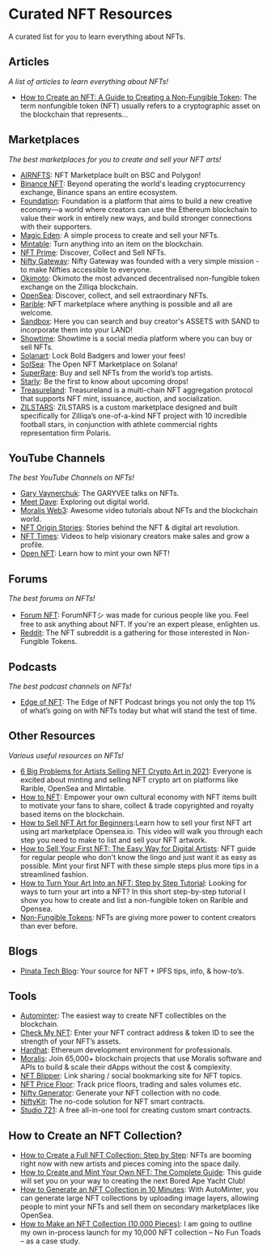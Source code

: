 # Curated NFT Resources

A curated list for you to learn everything about NFTs.

## Articles

_A list of articles to learn everything about NFTs!_

- [How to Create an NFT: A Guide to Creating a Non-Fungible Token](https://cointelegraph.com/nonfungible-tokens-for-beginners/how-to-create-an-nft): The term nonfungible token (NFT) usually refers to a cryptographic asset on the blockchain that represents...


## Marketplaces

_The best marketplaces for you to create and sell your NFT arts!_

- [AIRNFTS](https://www.airnfts.com/): NFT Marketplace built on BSC and Polygon!
- [Binance NFT](https://www.binance.com/en/nft/home): Beyond operating the world's leading cryptocurrency exchange, Binance spans an entire ecosystem.
- [Foundation](https://foundation.app/): Foundation is a platform that aims to build a new creative economy—a world where creators can use the Ethereum blockchain to value their work in entirely new ways, and build stronger connections with their supporters.
- [Magic Eden](https://magiceden.io/): A simple process to create and sell your NFTs.
- [Mintable](https://mintable.app/): Turn anything into an item on the blockchain.
- [NFT Prime](https://nftprime.com/): Discover, Collect and Sell NFTs.
- [Nifty Gateway](https://niftygateway.com/): Nifty Gateway was founded with a very simple mission - to make Nifties accessible to everyone.
- [Okimoto](https://okimoto.io/): Okimoto the most advanced decentralised non-fungible token exchange on the Zilliqa blockchain.
- [OpenSea](https://opensea.io/): Discover, collect, and sell extraordinary NFTs.
- [Rarible](https://rarible.com/): NFT marketplace where anything is possible and all are welcome.
- [Sandbox](https://www.sandbox.game/en/shop/): Here you can search and buy creator's ASSETS with SAND to incorporate them into your LAND!
- [Showtime](https://showtime.io/): Showtime is a social media platform where you can buy or sell NFTs.
- [Solanart](https://solanart.io/): Lock Bold Badgers and lower your fees!
- [SolSea](https://solsea.io/): The Open NFT Marketplace on Solana!
- [SuperRare](https://superrare.com/): Buy and sell NFTs from the world’s top artists.
- [Starly](https://starly.io/): Be the first to know about upcoming drops!
- [Treasureland](https://treasureland.market/): Treasureland is a multi-chain NFT aggregation protocol that supports NFT mint, issuance, auction, and socialization.
- [ZILSTARS](https://football.zilstars.com/): ZILSTARS is a custom marketplace designed and built specifically for Zilliqa’s one-of-a-kind NFT project with 10 incredible football stars, in conjunction with athlete commercial rights representation firm Polaris.

## YouTube Channels

_The best YouTube Channels on NFTs!_

- [Gary Vaynerchuk](https://www.youtube.com/c/garyvee): The GARYVEE talks on NFTs.
- [Meet Dave](https://www.youtube.com/channel/UCT-_CNsc1IVnsDFr5XVdpqg): Exploring out digital world.
- [Moralis Web3](https://www.youtube.com/c/MoralisWeb3): Awesome video tutorials about NFTs and the blockchain world.
- [NFT Origin Stories](https://www.youtube.com/channel/UCphV9xj813mt8FXOsouripg): Stories behind the NFT & digital art revolution.
- [NFT Times](https://www.youtube.com/channel/UCMTMppmOoXmMw-hdbFIVHyA): Videos to help visionary creators make sales and grow a profile.
- [Open NFT](https://www.youtube.com/channel/UCG_sHFCCQFVkeEse1YGshHQ): Learn how to mint your own NFT!

## Forums

_The best forums on NFTs!_

- [Forum NFT](https://www.forumnft.com/): ForumNFTシ was made for curious people like you. Feel free to ask anything about NFT. If you're an expert please, enlighten us.
- [Reddit](https://www.reddit.com/r/NFT/): The NFT subreddit is a gathering for those interested in Non-Fungible Tokens.

## Podcasts

_The best podcast channels on NFTs!_

- [Edge of NFT](https://edgeofnft.com/): The Edge of NFT Podcast brings you not only the top 1% of what’s going on with NFTs today but what will stand the test of time.

## Other Resources

_Various useful resources on NFTs!_

- [6 Big Problems for Artists Selling NFT Crypto Art in 2021](https://youtu.be/msHRy-3WOaA): Everyone is excited about minting and selling NFT crypto art on platforms like Rarible, OpenSea and Mintable.
- [How to NFT](https://www.howtonft.org/): Empower your own cultural economy with NFT items built to motivate your fans to share, collect & trade copyrighted and royalty based items on the blockchain.
- [How to Sell NFT Art for Beginners](https://youtu.be/_fWfPVL6wOA):Learn how to sell your first NFT art using art marketplace Opensea.io. This video will walk you through each step you need to make to list and sell your NFT artwork.
- [How to Sell Your First NFT: The Easy Way for Digital Artists](https://www.youtube.com/watch?v=CFD_8oDxw1k): NFT guide for regular people who don't know the lingo and just want it as easy as possible. Mint your first NFT with these simple steps plus more tips in a streamlined fashion.
- [How to Turn Your Art Into an NFT: Step by Step Tutorial](https://www.youtube.com/watch?v=CFD_8oDxw1k): Looking for ways to turn your art into a NFT? In this short step-by-step tutorial I show you how to create and list a non-fungible token on Rarible and Opensea.
- [Non-Fungible Tokens](https://ethereum.org/en/nft/): NFTs are giving more power to content creators than ever before.


## Blogs

- [Pinata Tech Blog](https://medium.com/pinata): Your source for NFT + IPFS tips, info, & how-to’s.

## Tools

- [Autominter](https://www.autominter.com/): The easiest way to create NFT collectibles on the blockchain.
- [Check My NFT](https://checkmynft.com/): Enter your NFT contract address & token ID to see the strength of your NFT’s assets.
- [Hardhat](https://hardhat.org/): Ethereum development environment for professionals.
- [Moralis](https://moralis.io/): Join 65,000+ blockchain projects that use Moralis software and APIs to build & scale their dApps without the cost & complexity.
- [NFT Blipper](https://nftblipper.com/): Link sharing / social bookmarking site for NFT topics.
- [NFT Price Floor](https://nftpricefloor.com/): Track price floors, trading and sales volumes etc.
- [Nifty Generator](https://www.niftygenerator.xyz/): Generate your NFT collection with no code.
- [NiftyKit](https://niftykit.com/): The no-code solution for NFT smart contracts.
- [Studio 721](https://www.721.so/): A free all-in-one tool for creating custom smart contracts.

## How to Create an NFT Collection?

- [How to Create a Full NFT Collection: Step by Step](https://www.nft-innovation.com/post/how-to-create-an-nft-collection-step-by-step): NFTs are booming right now with new artists and pieces coming into the space daily.
- [How to Create and Mint Your Own NFT: The Complete Guide](https://www.uxsequence.io/learn/article/guide-to-making-your-own-nft/): This guide will set you on your way to creating the next Bored Ape Yacht Club!
- [How to Generate an NFT Collection in 10 Minutes](https://www.youtube.com/watch?v=ZSa8_MHK5zU): With AutoMinter, you can generate large NFT collections by uploading image layers, allowing people to mint your NFTs and sell them on secondary marketplaces like OpenSea.
- [How to Make an NFT Collection (10,000 Pieces)](https://peerthroughmedia.com/how-to-make-nft-collection/): I am going to outline my own in-process launch for my 10,000 NFT collection – No Fun Toads – as a case study.
